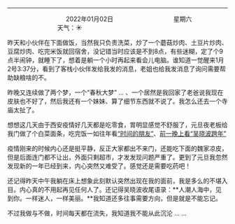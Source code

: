 ***
&nbsp;&nbsp;&nbsp;&nbsp;&nbsp;&nbsp;&nbsp;&nbsp;&nbsp;&nbsp;&nbsp;&nbsp;&nbsp;&nbsp;&nbsp;&nbsp;&nbsp;&nbsp;
&nbsp;&nbsp;&nbsp;&nbsp;&nbsp;&nbsp;&nbsp;&nbsp;&nbsp;&nbsp;&nbsp;&nbsp;&nbsp;&nbsp;           2022年01月02日
&nbsp;&nbsp;&nbsp;&nbsp;&nbsp;&nbsp;&nbsp;&nbsp;&nbsp;&nbsp;&nbsp;&nbsp;&nbsp;&nbsp;&nbsp;&nbsp;&nbsp;&nbsp;
&nbsp;&nbsp;&nbsp;&nbsp;&nbsp;&nbsp;&nbsp;&nbsp;&nbsp;&nbsp;&nbsp;&nbsp;&nbsp;&nbsp;                星期六
&nbsp;&nbsp;&nbsp;&nbsp;&nbsp;&nbsp;&nbsp;&nbsp;&nbsp;&nbsp;&nbsp;&nbsp;&nbsp;&nbsp;&nbsp;&nbsp;&nbsp;&nbsp;
&nbsp;&nbsp;&nbsp;&nbsp;&nbsp;&nbsp;&nbsp;&nbsp;&nbsp;&nbsp;&nbsp;&nbsp;&nbsp;&nbsp;&nbsp;&nbsp;&nbsp;&nbsp;
&nbsp;&nbsp;&nbsp;&nbsp;&nbsp;&nbsp;&nbsp;&nbsp;&nbsp;                                       天气：:sunny: 

昨天和小伙伴在下面做饭，当然我只负责洗菜，炒了一个蘑菇炒肉、土豆片炒肉、豆腐炒肉、吃完米饭就回宿舍，没记错当时应该是不到8点，有些迷糊，定了个9点半闹钟，就睡下了，想着是躺一个小时再起来看会儿电脑。谁知道一觉醒来1月2号3:37分，看到了客栈小伙伴发给我发的消息，老姐也给我发消息了询问需要帮助缺粮啥的不。

昨晚又连续做了两个梦，一个“春秋大梦”	... 、一个居然是我回家了老爸说我现在皮肤也不好了，然后我还有一个妹妹、算了细节东西就不说了。我怎么还去一个寺庙太扯了。

想想这几天由于西安疫情好几天都是吃零食，胃明显感觉不舒服了，元旦夜老板给我门做了个白菜面条，吃完饭一如往年看[“时间的朋友”](频道跨年笔记.md)、[前一晚上看“吴晓波跨年”](频道跨年笔记.md) 

疫情刚来的时候内心还是挺平静，反正大家都出不来门，还能吃下面的魏家凉皮，但是后面连门都不让出，外面只剩超市，才发发现问题严重了。更到了元旦我忽然发现新的一年已经到来，内心突然又难受了。感觉还是需要吃药吧！

还记得昨天中午我躺在床上想象此刻默认突然出现在我的面前，我是多么的不堪入目。内心真的不用起再见任何人了。还记得吴晓波收尾语录：**人潮人海中，见到你。一样迷人，一样美丽。**我知道还多往事需要方向，但是就是不能忘记。

不过我做与不做，时间每天都在流失，我知道我不能从此沉沦 ... ...

